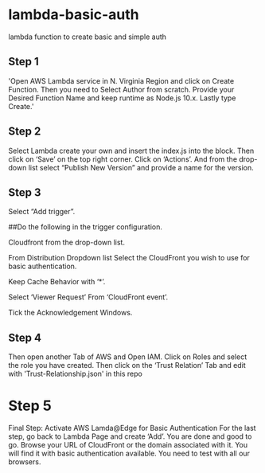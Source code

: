 # lambda-basic-auth
lambda function to create basic and simple auth

## Step 1 

'Open AWS Lambda service in N. Virginia Region and click on Create Function. Then you need to Select Author from scratch. Provide your Desired Function Name and keep runtime as Node.js 10.x. Lastly type Create.'


## Step 2 

Select Lambda create your own and insert the index.js into the block. Then click on ‘Save’ on the top right corner. Click on ‘Actions’. And from the drop-down list select “Publish New Version” and provide a name for the version.


## Step 3 

Select “Add trigger”.

##Do the following in the trigger configuration.

Cloudfront from the drop-down list.

From Distribution Dropdown list Select the CloudFront you wish to use for basic authentication.

Keep Cache Behavior with ‘*’.

Select ‘Viewer Request’ From ‘CloudFront event’.

Tick the Acknowledgement Windows.


## Step 4 

Then open another Tab of AWS and Open IAM. Click on Roles and select the role you have created. Then click on the ‘Trust Relation’ Tab and edit with 'Trust-Relationship.json' in this repo


# Step 5 


Final Step: Activate AWS Lamda@Edge for Basic Authentication
For the last step, go back to Lambda Page and create ‘Add’. You are done and good to go.
Browse your URL of CloudFront or the domain associated with it. You will find it with basic authentication available. You need to test with all our browsers.

